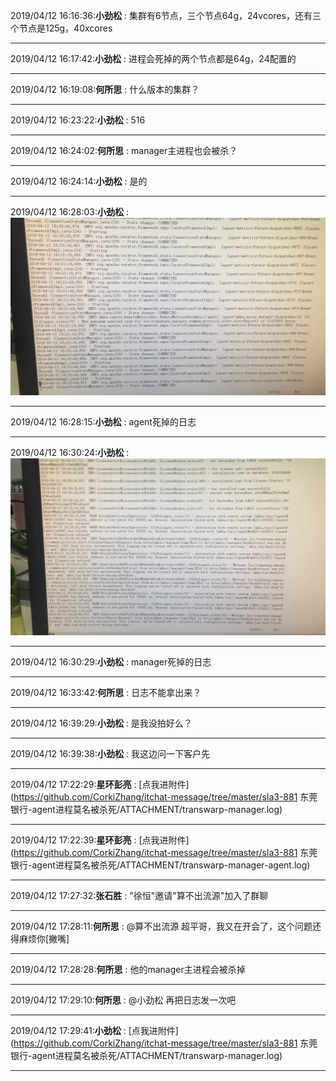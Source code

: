 2019/04/12 16:16:36:**小劲松** : 集群有6节点，三个节点64g，24vcores，还有三个节点是125g，40xcores
*************************************************************************************
2019/04/12 16:17:42:**小劲松** : 进程会死掉的两个节点都是64g，24配置的
*************************************************************************************
2019/04/12 16:19:08:**何所思** : 什么版本的集群？
*************************************************************************************
2019/04/12 16:23:22:**小劲松** : 516
*************************************************************************************
2019/04/12 16:24:02:**何所思** : manager主进程也会被杀？
*************************************************************************************
2019/04/12 16:24:14:**小劲松** : 是的
*************************************************************************************
2019/04/12 16:28:03:**小劲松** : ![图片如下](ATTACHMENT/1555057669.811179.png)
*******************************************************************************
2019/04/12 16:28:15:**小劲松** : agent死掉的日志
*************************************************************************************
2019/04/12 16:30:24:**小劲松** : ![图片如下](ATTACHMENT/1555057810.7001078.png)
*******************************************************************************
2019/04/12 16:30:29:**小劲松** : manager死掉的日志
*************************************************************************************
2019/04/12 16:33:42:**何所思** : 日志不能拿出来？
*************************************************************************************
2019/04/12 16:39:29:**小劲松** : 是我没拍好么？
*************************************************************************************
2019/04/12 16:39:38:**小劲松** : 我这边问一下客户先
*************************************************************************************
2019/04/12 17:22:29:**星环彭亮** : [点我进附件](https://github.com/CorkiZhang/itchat-message/tree/master/sla3-881 东莞银行-agent进程莫名被杀死/ATTACHMENT/transwarp-manager.log)
*******************************************************************************
2019/04/12 17:22:39:**星环彭亮** : [点我进附件](https://github.com/CorkiZhang/itchat-message/tree/master/sla3-881 东莞银行-agent进程莫名被杀死/ATTACHMENT/transwarp-manager-agent.log)
*******************************************************************************
2019/04/12 17:27:32:**张石胜** : "徐恒"邀请"算不出流源"加入了群聊
*************************************************************************************
2019/04/12 17:28:11:**何所思** : @算不出流源 超平哥，我又在开会了，这个问题还得麻烦你[撇嘴]
*************************************************************************************
2019/04/12 17:28:28:**何所思** : 他的manager主进程会被杀掉
*************************************************************************************
2019/04/12 17:29:10:**何所思** : @小劲松 再把日志发一次吧
*************************************************************************************
2019/04/12 17:29:41:**小劲松** : [点我进附件](https://github.com/CorkiZhang/itchat-message/tree/master/sla3-881 东莞银行-agent进程莫名被杀死/ATTACHMENT/transwarp-manager.log)
*******************************************************************************
